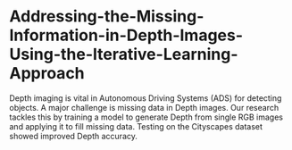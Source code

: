 # Addressing-the-Missing-Information-in-Depth-Images-Using-the-Iterative-Learning-Approach
Depth imaging is vital in Autonomous Driving Systems (ADS) for detecting objects. A major challenge is missing data in Depth images. Our research tackles this by training a model to generate Depth from single RGB images and applying it to fill missing data. Testing on the Cityscapes dataset showed improved Depth accuracy.

